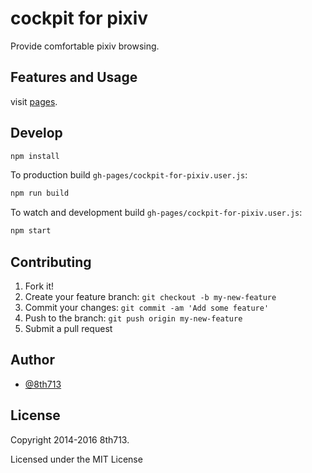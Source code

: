 # cockpit for pixiv
Provide comfortable pixiv browsing.

## Features and Usage
visit [pages](http://8th713.github.io/cockpit-for-pixiv/).

## Develop
```sh
npm install
```

To production build `gh-pages/cockpit-for-pixiv.user.js`:
```sh
npm run build
```

To watch and development build `gh-pages/cockpit-for-pixiv.user.js`:
```sh
npm start
```

## Contributing
1. Fork it!
2. Create your feature branch: `git checkout -b my-new-feature`
3. Commit your changes: `git commit -am 'Add some feature'`
4. Push to the branch: `git push origin my-new-feature`
5. Submit a pull request

## Author
* [@8th713](https://github.com/8th713)

## License
Copyright 2014-2016 8th713.

Licensed under the MIT License
